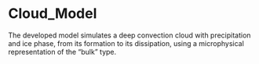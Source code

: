 # Cloud_Model
The developed model simulates a deep convection cloud with precipitation and ice phase, from its formation to its dissipation, using a microphysical representation of the “bulk” type.
